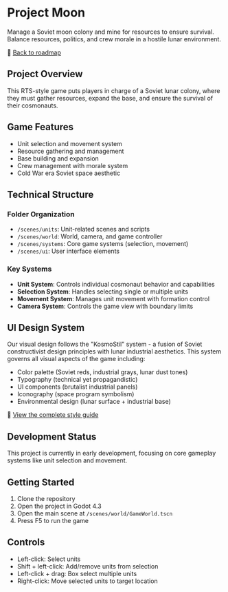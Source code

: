 # Project Moon

Manage a Soviet moon colony and mine for resources to ensure survival. Balance resources, politics, and crew morale in a hostile lunar environment.

📘 [Back to roadmap](README.md)

## Project Overview

This RTS-style game puts players in charge of a Soviet lunar colony, where they must gather resources, expand the base, and ensure the survival of their cosmonauts.

## Game Features

- Unit selection and movement system
- Resource gathering and management
- Base building and expansion
- Crew management with morale system
- Cold War era Soviet space aesthetic

## Technical Structure

### Folder Organization
- `/scenes/units`: Unit-related scenes and scripts
- `/scenes/world`: World, camera, and game controller
- `/scenes/systems`: Core game systems (selection, movement)
- `/scenes/ui`: User interface elements

### Key Systems
- **Unit System**: Controls individual cosmonaut behavior and capabilities
- **Selection System**: Handles selecting single or multiple units
- **Movement System**: Manages unit movement with formation control
- **Camera System**: Controls the game view with boundary limits

## UI Design System

Our visual design follows the "KosmoStil" system - a fusion of Soviet constructivist design principles with lunar industrial aesthetics. This system governs all visual aspects of the game including:

- Color palette (Soviet reds, industrial grays, lunar dust tones)
- Typography (technical yet propagandistic)
- UI components (brutalist industrial panels)
- Iconography (space program symbolism)
- Environmental design (lunar surface + industrial base)

📘 [View the complete  style guide](styleguide.html)

## Development Status

This project is currently in early development, focusing on core gameplay systems like unit selection and movement.

## Getting Started

1. Clone the repository
2. Open the project in Godot 4.3
3. Open the main scene at `/scenes/world/GameWorld.tscn`
4. Press F5 to run the game

## Controls
- Left-click: Select units
- Shift + left-click: Add/remove units from selection
- Left-click + drag: Box select multiple units
- Right-click: Move selected units to target location